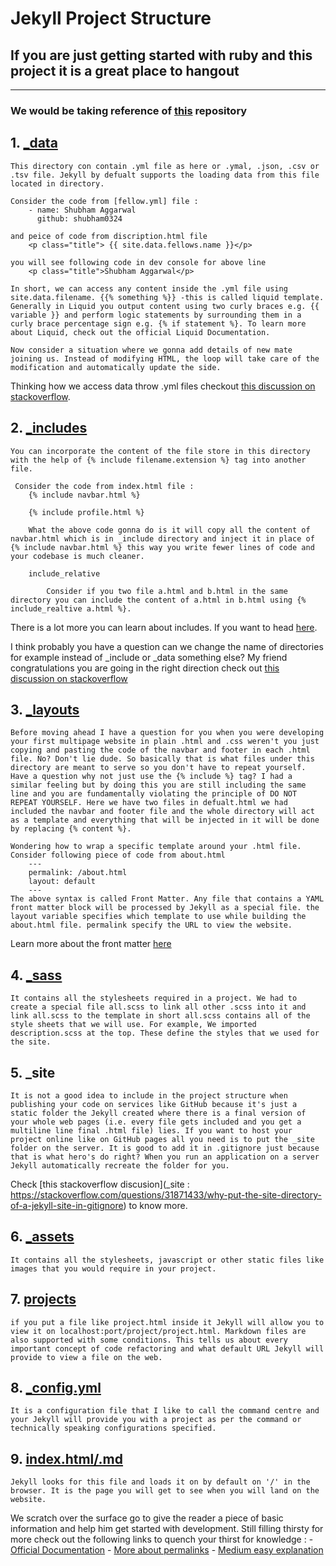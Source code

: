  # Jekyll Project Structure 
 
## If you are just getting started with ruby and this project it is a great place to hangout
___
### We would be taking reference of [this](https://github.com/MLH-Fellowship/pod-4.1.2-portfolio) repository

## 1. [_data]((https://github.com/MLH-Fellowship/pod-4.1.2-portfolio/tree/main/_data))
    This directory con contain .yml file as here or .ymal, .json, .csv or .tsv file. Jekyll by defualt supports the loading data from this file located in directory.

    Consider the code from [fellow.yml] file :
        - name: Shubham Aggarwal
          github: shubham0324
        
    and peice of code from discription.html file
        <p class="title"> {{ site.data.fellows.name }}</p> 

    you will see following code in dev console for above line 
        <p class="title">Shubham Aggarwal</p>

    In short, we can access any content inside the .yml file using site.data.filename. {{% something %}} -this is called liquid template. Generally in Liquid you output content using two curly braces e.g. {{ variable }} and perform logic statements by surrounding them in a curly brace percentage sign e.g. {% if statement %}. To learn more about Liquid, check out the official Liquid Documentation.

    Now consider a situation where we gonna add details of new mate joining us. Instead of modifying HTML, the loop will take care of the modification and automatically update the side.
Thinking how we access data throw .yml files checkout [this discussion on stackoverflow](https://stackoverflow.com/questions/21453960/accessing-data-in-jekyll-loop-in-loop).

## 2. [_includes](https://github.com/MLH-Fellowship/pod-4.1.2-portfolio/tree/main/_includes)
    You can incorporate the content of the file store in this directory with the help of {% include filename.extension %} tag into another file.
    
     Consider the code from index.html file :
        {% include navbar.html %}

        {% include profile.html %}

        What the above code gonna do is it will copy all the content of navbar.html which is in _include directory and inject it in place of {% include navbar.html %} this way you write fewer lines of code and your codebase is much cleaner.

        include_relative

            Consider if you two file a.html and b.html in the same directory you can include the content of a.html in b.html using {% include_realtive a.html %}.

There is a lot more you can learn about includes. If you want to head [here](https://daverupert.com/2017/07/jekyll-includes-are-cool/).

I think probably you have a question can we change the name of directories for example instead of _include or _data something else? My friend congratulations you are going in the right direction  check out [this discussion on stackoverflow](https://stackoverflow.com/questions/39734133/jekyll-include-a-file-from-directory-outside-of-includes/39735088)


## 3. [_layouts](https://github.com/MLH-Fellowship/pod-4.1.2-portfolio/tree/main/_layouts)
    Before moving ahead I have a question for you when you were developing your first multipage website in plain .html and .css weren't you just copying and pasting the code of the navbar and footer in each .html file. No? Don't lie dude. So basically that is what files under this directory are meant to serve so you don't have to repeat yourself. Have a question why not just use the {% include %} tag? I had a similar feeling but by doing this you are still including the same line and you are fundamentally violating the principle of DO NOT REPEAT YOURSELF. Here we have two files in defualt.html we had included the navbar and footer file and the whole directory will act as a template and everything that will be injected in it will be done by replacing {% content %}.

    Wondering how to wrap a specific template around your .html file. Consider following piece of code from about.html
        ---
        permalink: /about.html
        layout: default
        ---
    The above syntax is called Front Matter. Any file that contains a YAML front matter block will be processed by Jekyll as a special file. the layout variable specifies which template to use while building the about.html file. permalink specify the URL to view the website. 

Learn more about the front matter [here](http://simpleprimate.com/blog/front-matter)

## 4. [_sass](https://github.com/MLH-Fellowship/pod-4.1.2-portfolio/tree/main/_sass)
    It contains all the stylesheets required in a project. We had to create a special file all.scss to link all other .scss into it and link all.scss to the template in short all.scss contains all of the style sheets that we will use. For example, We imported description.scss at the top. These define the styles that we used for the site. 

## 5. _site
    It is not a good idea to include in the project structure when publishing your code on services like GitHub because it's just a static folder the Jekyll created where there is a final version of your whole web pages (i.e. every file gets included and you get a multiline line final .html file) lies. If you want to host your project online like on GitHub pages all you need is to put the _site folder on the server. It is good to add it in .gitignore just because that is what hero's do right? When you run an application on a server Jekyll automatically recreate the folder for you.
Check [this stackoverflow discusion](_site : https://stackoverflow.com/questions/31871433/why-put-the-site-directory-of-a-jekyll-site-in-gitignore) to know more.

## 6. [_assets](https://github.com/MLH-Fellowship/pod-4.1.2-portfolio/tree/main/assets) 
    It contains all the stylesheets, javascript or other static files like images that you would require in your project.

## 7. [projects](https://github.com/MLH-Fellowship/pod-4.1.2-portfolio/tree/main/projects)
    if you put a file like project.html inside it Jekyll will allow you to view it on localhost:port/project/project.html. Markdown files are also supported with some conditions. This tells us about every important concept of code refactoring and what default URL Jekyll will provide to view a file on the web.

## 8. [_config.yml](https://github.com/MLH-Fellowship/pod-4.1.2-portfolio/blob/main/_config.yml)
    It is a configuration file that I like to call the command centre and your Jekyll will provide you with a project as per the command or technically speaking configurations specified.


## 9. [index.html/.md](https://github.com/MLH-Fellowship/pod-4.1.2-portfolio/blob/main/index.html)
    Jekyll looks for this file and loads it on by default on '/' in the browser. It is the page you will get to see when you will land on the website.


We scratch over the surface go to give the reader a piece of basic information and help him get started with development. Still filling thirsty for more check out the following links to quench your thirst for knowledge :
    - [Official Documentation](https://jekyllrb.com/docs/)
    - [More about permalinks](https://www.digitalocean.com/community/tutorials/how-to-control-urls-and-links-in-jekyll)
    - [Medium easy explanation](https://r3id.medium.com/jekyll-file-structure-f28c496f8dc0#:~:text=%20Jekyll%20File%20Structure%20%201%20_config.yml.%20Specify,with%20a...%205%20Other%20Files%2FFolders.%20%20More%20)